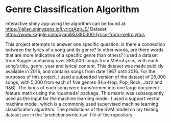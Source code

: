# Genre Classification Algorithm
Interactive shiny app using the algorithm can be found at: https://jellen.shinyapps.io/LyricsAppJE/
Dataset: https://www.kaggle.com/gyani95/380000-lyrics-from-metrolyrics

This project attempts to answer one specific question: is there a connection between the lyrics of a song and its genre? In other words, are there words that are more indicative of a specific genre than others? I used a dataset from Kaggle containing over 380,000 songs from MetroLyrics, with each song’s title, genre, year and lyrical content. This dataset was made publicly available in 2016, and contains songs from date 1967 until 2016. For the purposes of this project, I used a subsetted version of the dataset of 25,000 songs, with 5,000 from each of five genres (Hip-Hop, Pop, Rock, Jazz and R&B). The lyrics of each song were transformed into one large document-feature matrix using the 'quanteda' package. This matrix was subsequently used as the input for the machine learning model. I used a support vector machine model, which is a commonly used supervised machine learning classification algorithm. The predictions of the SVM model on my testing dataset are in the 'predictionswrite.csv' file of the repository.

